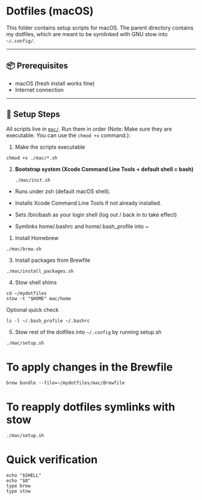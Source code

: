 # Dotfiles (macOS)

This folder contains setup scripts for macOS. The parent directory contains my dotfiles, which are meant to be symlinked with GNU stow into `~/.config/`. 

---

## 📦 Prerequisites

- macOS (fresh install works fine)
- Internet connection

---

## 🚀 Setup Steps

All scripts live in [`mac/`](./mac). Run them in order (Note: Make sure they are executable. You can use the `chmod +x` command.):

1. Make the scripts executable
```
chmod +x ./mac/*.sh
```

2. **Bootstrap system (Xcode Command Line Tools + default shell = bash)**
   ```sh
   ./mac/init.sh

- Runs under zsh (default macOS shell).

- Installs Xcode Command Line Tools if not already installed.

- Sets /bin/bash as your login shell (log out / back in to take effect)

- Symlinks home/.bashrc and home/.bash_profile into ~

1. Install Homebrew

```
./mac/brew.sh
```

3. Install packages from Brewfile

```
./mac/install_packages.sh
```


4. Stow shell shims

```
cd ~/mydotfiles
stow -t "$HOME" mac/home 
```

Optional quick check

```
ls -l ~/.bash_profile ~/.bashrc
```

5. Stow rest of the dotfiles into `~/.config` by running setup.sh

```
./mac/setup.sh
```

# To apply changes in the Brewfile

```
brew bundle --file=~/mydotfiles/mac/Brewfile
```

# To reapply dotfiles symlinks with stow

`./mac/setup.sh`

# Quick verification

```
echo "$SHELL"
echo "$0"
type brew
type stow
```
